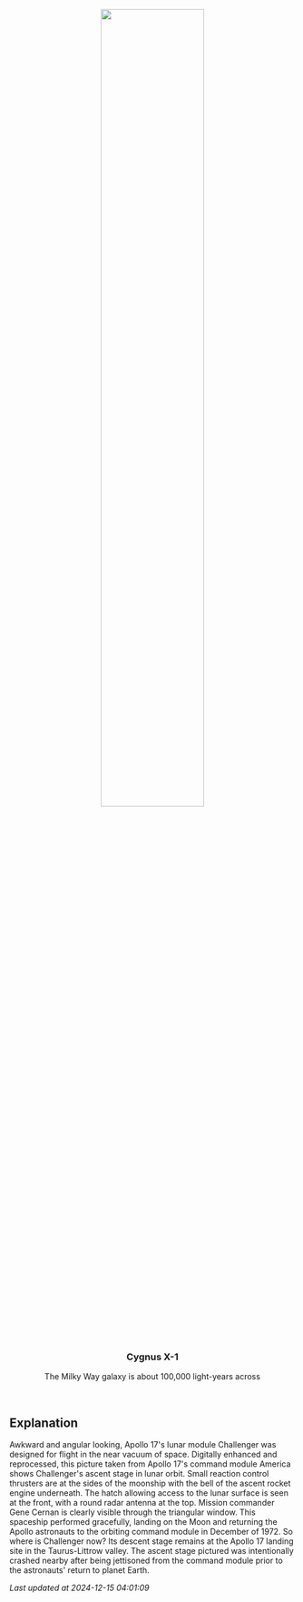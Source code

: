<p align='center'>
    <img src='https://apod.nasa.gov/apod/image/2412/AS17-149-22859-2v2SmlWmk1024.jpg' width='60%' />
    <h3 align="center">Cygnus X-1</h3>
    <p align="center">The Milky Way galaxy is about 100,000 light-years across</p>
</p>
<br/>

Explanation
--
Awkward and angular looking, Apollo 17's lunar module Challenger was designed for flight in the near vacuum of space.  Digitally enhanced and reprocessed, this picture taken from Apollo 17's command module America shows Challenger's ascent stage in lunar orbit. Small reaction control thrusters are at the sides of the moonship with the bell of the ascent rocket engine underneath. The hatch allowing access to the lunar surface is seen at the front, with a round radar antenna at the top. Mission commander Gene Cernan is clearly visible through the triangular window. This spaceship performed gracefully, landing on the Moon and returning the Apollo astronauts to the orbiting command module in December of 1972. So where is Challenger now? Its descent stage remains at the Apollo 17 landing site in the Taurus-Littrow valley. The ascent stage pictured was intentionally crashed nearby after being jettisoned from the command module prior to the astronauts' return to planet Earth.


*Last updated at 2024-12-15 04:01:09*
